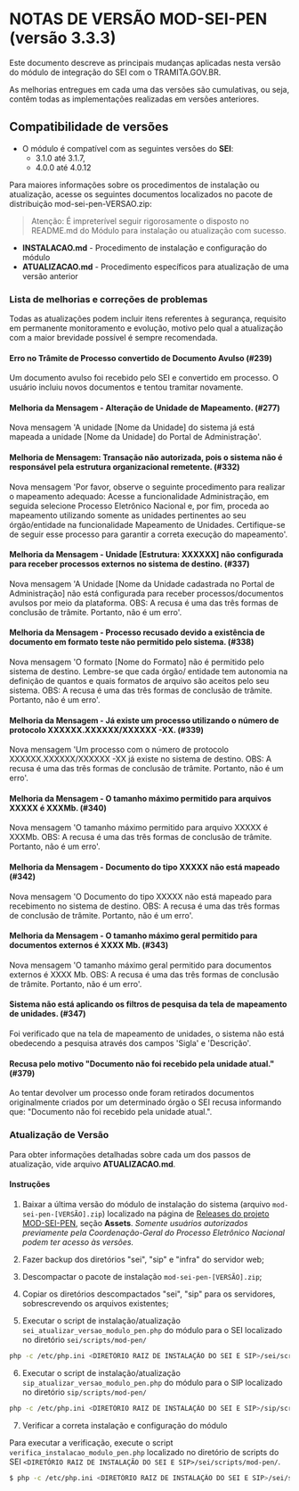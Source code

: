# NOTAS DE VERSÃO MOD-SEI-PEN (versão 3.3.3)

Este documento descreve as principais mudanças aplicadas nesta versão do módulo de integração do SEI com o TRAMITA.GOV.BR.

As melhorias entregues em cada uma das versões são cumulativas, ou seja, contêm todas as implementações realizadas em versões anteriores.

## Compatibilidade de versões
* O módulo é compatível com as seguintes versões do **SEI**:
    * 3.1.0 até 3.1.7, 
    * 4.0.0 até 4.0.12
    
Para maiores informações sobre os procedimentos de instalação ou atualização, acesse os seguintes documentos localizados no pacote de distribuição mod-sei-pen-VERSAO.zip:
> Atenção: É impreterível seguir rigorosamente o disposto no README.md do Módulo para instalação ou atualização com sucesso.

* **INSTALACAO.md** - Procedimento de instalação e configuração do módulo
* **ATUALIZACAO.md** - Procedimento específicos para atualização de uma versão anterior

### Lista de melhorias e correções de problemas

Todas as atualizações podem incluir itens referentes à segurança, requisito em permanente monitoramento e evolução, motivo pelo qual a atualização com a maior brevidade possível é sempre recomendada.

#### Erro no Trâmite de Processo convertido de Documento Avulso (#239) 

Um documento avulso foi recebido pelo SEI e convertido em processo. O usuário incluiu novos documentos e tentou tramitar novamente.

#### Melhoria da Mensagem - Alteração de Unidade de Mapeamento. (#277)

Nova mensagem 'A unidade [Nome da Unidade] do sistema já está mapeada a unidade [Nome da Unidade] do Portal de Administração'.

#### Melhoria de Mensagem: Transação não autorizada, pois o sistema não é responsável pela estrutura organizacional remetente. (#332)

Nova mensagem 'Por favor, observe o seguinte procedimento para realizar o mapeamento adequado: Acesse a funcionalidade Administração, em seguida selecione Processo Eletrônico Nacional e, por fim, proceda ao mapeamento utilizando somente as unidades pertinentes ao seu órgão/entidade na funcionalidade Mapeamento de Unidades. Certifique-se de seguir esse processo para garantir a correta execução do mapeamento'.

#### Melhoria da Mensagem - Unidade [Estrutura: XXXXXX] não configurada para receber processos externos no sistema de destino. (#337)

Nova mensagem 'A Unidade [Nome da Unidade cadastrada no Portal de Administração] não está configurada para receber processos/documentos avulsos por meio da plataforma. OBS: A recusa é uma das três formas de conclusão de trâmite. Portanto, não é um erro'.

#### Melhoria da Mensagem - Processo recusado devido a existência de documento em formato teste não permitido pelo sistema. (#338)

Nova mensagem 'O formato [Nome do Formato] não é permitido pelo sistema de destino. Lembre-se que cada órgão/ entidade tem autonomia na definição de quantos e quais formatos de arquivo são aceitos pelo seu sistema. OBS: A recusa é uma das três formas de conclusão de trâmite. Portanto, não é um erro'.

#### Melhoria da Mensagem - Já existe um processo utilizando o número de protocolo XXXXXX.XXXXXX/XXXXXX -XX. (#339)

Nova mensagem 'Um processo com o número de protocolo XXXXXX.XXXXXX/XXXXXX -XX já existe no sistema de destino. OBS: A recusa é uma das três formas de conclusão de trâmite. Portanto, não é um erro'.

#### Melhoria da Mensagem - O tamanho máximo permitido para arquivos XXXXX é XXXMb. (#340)

Nova mensagem 'O tamanho máximo permitido para arquivo XXXXX é XXXMb. OBS: A recusa é uma das três formas de conclusão de trâmite. Portanto, não é um erro'.

#### Melhoria da Mensagem - Documento do tipo XXXXX não está mapeado (#342)

Nova mensagem 'O Documento do tipo XXXXX não está mapeado para recebimento no sistema de destino. OBS: A recusa é uma das três formas de conclusão de trâmite. Portanto, não é um erro'.

#### Melhoria da Mensagem - O tamanho máximo geral permitido para documentos externos é XXXX Mb. (#343)

Nova mensagem 'O tamanho máximo geral permitido para documentos externos é XXXX Mb. OBS: A recusa é uma das três formas de conclusão de trâmite. Portanto, não é um erro'.

#### Sistema não está aplicando os filtros de pesquisa da tela de mapeamento de unidades. (#347)

Foi verificado que na tela de mapeamento de unidades, o sistema não está obedecendo a pesquisa através dos campos 'Sigla' e 'Descrição'.

#### Recusa pelo motivo "Documento não foi recebido pela unidade atual." (#379)

Ao tentar devolver um processo onde foram retirados documentos originalmente criados por um determinado órgão o SEI recusa informando que: "Documento não foi recebido pela unidade atual.".

### Atualização de Versão

Para obter informações detalhadas sobre cada um dos passos de atualização, vide arquivo **ATUALIZACAO.md**.

#### Instruções

1. Baixar a última versão do módulo de instalação do sistema (arquivo `mod-sei-pen-[VERSÃO].zip`) localizado na página de [Releases do projeto MOD-SEI-PEN](https://github.com/spbgovbr/mod-sei-pen/releases), seção **Assets**. _Somente usuários autorizados previamente pela Coordenação-Geral do Processo Eletrônico Nacional podem ter acesso às versões._

2. Fazer backup dos diretórios "sei", "sip" e "infra" do servidor web;

3. Descompactar o pacote de instalação `mod-sei-pen-[VERSÃO].zip`;

4. Copiar os diretórios descompactados "sei", "sip" para os servidores, sobrescrevendo os arquivos existentes;

5. Executar o script de instalação/atualização `sei_atualizar_versao_modulo_pen.php` do módulo para o SEI localizado no diretório `sei/scripts/mod-pen/`

```bash
php -c /etc/php.ini <DIRETÓRIO RAIZ DE INSTALAÇÃO DO SEI E SIP>/sei/scripts/mod-pen/sei_atualizar_versao_modulo_pen.php
```

6. Executar o script de instalação/atualização `sip_atualizar_versao_modulo_pen.php` do módulo para o SIP localizado no diretório `sip/scripts/mod-pen/`

```bash
php -c /etc/php.ini <DIRETÓRIO RAIZ DE INSTALAÇÃO DO SEI E SIP>/sip/scripts/mod-pen/sip_atualizar_versao_modulo_pen.php
```

7. Verificar a correta instalação e configuração do módulo

Para executar a verificação, execute o script ```verifica_instalacao_modulo_pen.php``` localizado no diretório de scripts do SEI ```<DIRETÓRIO RAIZ DE INSTALAÇÃO DO SEI E SIP>/sei/scripts/mod-pen/```.

```bash
$ php -c /etc/php.ini <DIRETÓRIO RAIZ DE INSTALAÇÃO DO SEI E SIP>/sei/scripts/mod-pen/verifica_instalacao_modulo_pen.php
``` 
